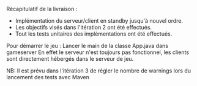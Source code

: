 Récapitulatif de la livraison : 
- Implémentation du serveur/client en standby jusqu'à nouvel ordre.
- Les objectifs visés dans l'itération 2 ont été effectués.
- Tout les tests unitaires des implémentations ont été effectués.

Pour démarrer le jeu : 
Lancer le main de la classe App.java dans gameserver
En effet le serveur n'est toujours pas fonctionnel, les clients sont directement hébergés dans le serveur de jeu. 

NB:
Il est prévu dans l'itération 3 de régler le nombre de warnings lors du lancement des tests avec Maven
